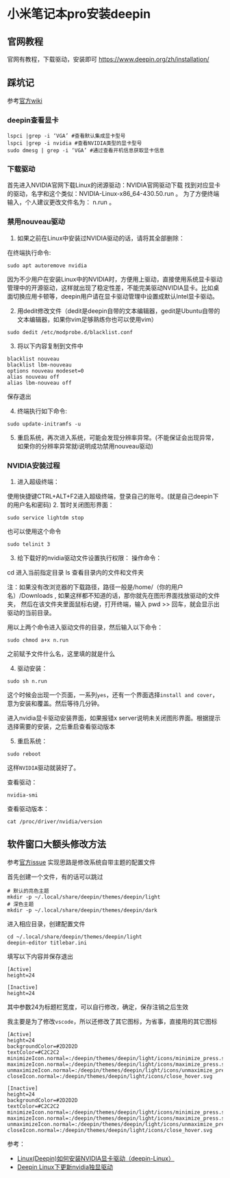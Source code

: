 # 小米笔记本pro安装deepin

## 官网教程

官网有教程，下载驱动，安装即可
https://www.deepin.org/zh/installation/

## 踩坑记

参考[官方wiki](https://wiki.deepin.org/wiki/%E6%98%BE%E5%8D%A1#.E7.AE.80.E4.BB.8B)

### deepin查看显卡

```
lspci |grep -i ‘VGA’ #查看默认集成显卡型号
lspci |grep -i nvidia #查看NVIDIA类型的显卡型号
sudo dmesg | grep -i ‘VGA’ #通过查看开机信息获取显卡信息
```

### 下载驱动
首先进入NVIDIA官网下载Linux的闭源驱动：NVIDIA官网驱动下载
找到对应显卡的驱动，名字和这个类似：NVIDIA-Linux-x86_64-430.50.run 。
为了方便终端输入，个人建议更改文件名为： n.run 。

### 禁用nouveau驱动
1. 如果之前在Linux中安装过NVIDIA驱动的话，请将其全部删除：

在终端执行命令:

```
sudo apt autoremove nvidia
```
因为不少用户在安装Linux中的NVIDIA时，方便用上驱动，直接使用系统显卡驱动管理中的开源驱动，这样就出现了稳定性差，不能完美驱动NVIDIA显卡。比如桌面切换应用卡顿等，deepin用户请在显卡驱动管理中设置成默认Intel显卡驱动。

2. 用dedit修改文件（dedit是deepin自带的文本编辑器，gedit是Ubuntu自带的文本编辑器，如果你vim足够熟练你也可以使用vim）

```
sudo dedit /etc/modprobe.d/blacklist.conf
```
3. 将以下内容复制到文件中

```
blacklist nouveau   
blacklist lbm-nouveau   
options nouveau modeset=0 
alias nouveau off   
alias lbm-nouveau off
```
保存退出

4. 终端执行如下命令:

```
sudo update-initramfs -u
```

5. 重启系统，再次进入系统，可能会发现分辨率异常。(不能保证会出现异常，如果你的分辨率异常就i说明成功禁用nouveau驱动)


### NVIDIA安装过程
1. 进入超级终端：

使用快捷键CTRL+ALT+F2进入超级终端，登录自己的账号。(就是自己deepin下的用户名和密码)
2. 暂时关闭图形界面：

```
sudo service lightdm stop
```

也可以使用这个命令
```
sudo telinit 3
```

3. 给下载好的nvidia驱动文件设置执行权限：
操作命令：

cd 进入当前指定目录
ls 查看目录内的文件和文件夹

注：如果没有改浏览器的下载路径，路径一般是/home/（你的用户名）/Downloads ,
如果这样都不知道的话，那你就先在图形界面找放驱动的文件夹，
然后在该文件夹里面鼠标右键，打开终端，输入 pwd >> 回车，就会显示出驱动的当前目录。

用以上两个命令进入驱动文件的目录，然后输入以下命令：

```
sudo chmod a+x n.run
```
之前赋予文件什么名，这里填的就是什么


4. 驱动安装：
```
sudo sh n.run
```
这个时候会出现一个页面，一系列`yes`，还有一个界面选择`install and cover`，意为安装和覆盖。然后等待几分钟。

进入nvidia显卡驱动安装界面，如果报错x server说明未关闭图形界面。根据提示选择需要的安装，之后重启查看驱动版本

5. 重启系统：

```
sudo reboot
```
这样`NVIDIA`驱动就装好了。

查看驱动：
```
nvidia-smi
```

查看驱动版本：
```
cat /proc/driver/nvidia/version
```

## 软件窗口大额头修改方法

参考[官方issue](https://github.com/linuxdeepin/developer-center/issues/1210)
实现思路是修改系统自带主题的配置文件

首先创建一个文件，有的话可以跳过
```
# 默认的亮色主题
mkdir -p ~/.local/share/deepin/themes/deepin/light
# 深色主题
mkdir -p ~/.local/share/deepin/themes/deepin/dark
```

进入相应目录，创建配置文件
```
cd ~/.local/share/deepin/themes/deepin/light
deepin-editor titlebar.ini
```
填写以下内容并保存退出
```
[Active]
height=24

[Inactive]
height=24
```
其中参数24为标题栏宽度，可以自行修改，确定，保存注销之后生效

我主要是为了修改`vscode`，所以还修改了其它图标，为省事，直接用的其它图标
```
[Active]
height=24
backgroundColor=#2D2D2D
textColor=#C2C2C2
minimizeIcon.normal=:/deepin/themes/deepin/light/icons/minimize_press.svg
maximizeIcon.normal=:/deepin/themes/deepin/light/icons/maximize_press.svg
unmaximizeIcon.normal=:/deepin/themes/deepin/light/icons/unmaximize_press.svg
closeIcon.normal=:/deepin/themes/deepin/light/icons/close_hover.svg

[Inactive]
height=24
backgroundColor=#2D2D2D
textColor=#C2C2C2
minimizeIcon.normal=:/deepin/themes/deepin/light/icons/minimize_press.svg
maximizeIcon.normal=:/deepin/themes/deepin/light/icons/maximize_press.svg
unmaximizeIcon.normal=:/deepin/themes/deepin/light/icons/unmaximize_press.svg
closeIcon.normal=:/deepin/themes/deepin/light/icons/close_hover.svg
```

参考：
- [Linux(Deepin)如何安装NVIDIA显卡驱动（deepin-Linux）](https://blog.csdn.net/RKCHEN01/article/details/104826736/?utm_medium=distribute.pc_relevant.none-task-blog-baidujs-3)
- [Deepin Linux下更新nvidia独显驱动](https://blog.csdn.net/qq_37806908/article/details/94572394)